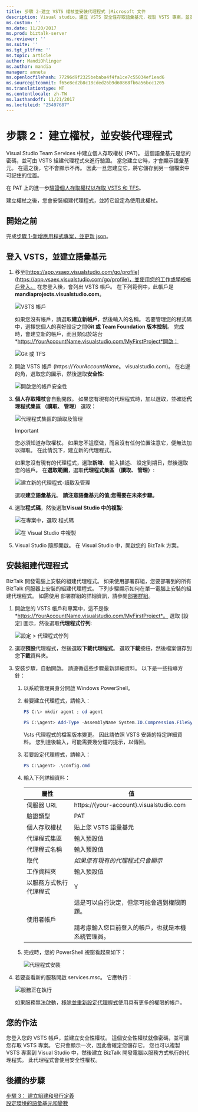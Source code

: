 ```yaml
---
title: 步驟 2-建立 VSTS 權杖並安裝代理程式 |Microsoft 文件
description: Visual studio，建立 VSTS 安全性存取語彙基元，複製 VSTS 專案，並安裝來自動化部署的 BizTalk Server 專案的組建代理程式
ms.custom: ''
ms.date: 11/20/2017
ms.prod: biztalk-server
ms.reviewer: ''
ms.suite: ''
ms.tgt_pltfrm: ''
ms.topic: article
author: MandiOhlinger
ms.author: mandia
manager: anneta
ms.openlocfilehash: 77296d9f2325bebaba4f4fa1ce7c55034ef1ead6
ms.sourcegitcommit: f65e8ed2b8c18cded26b9d60868fb6a56bcc1205
ms.translationtype: MT
ms.contentlocale: zh-TW
ms.lasthandoff: 11/21/2017
ms.locfileid: "25497687"
---
```

# <a name="step-2-create-the-token--install-the-agent"></a>步驟 2： 建立權杖，並安裝代理程式

Visual Studio Team Services 中建立個人存取權杖 (PAT)。 這個語彙基元是您的密碼，並可由 VSTS 組建代理程式來進行驗證。 當您建立它時，才會顯示語彙基元。 在這之後，它不會顯示不再。 因此一旦您建立它，將它儲存到另一個檔案中可記住的位置。 

在 PAT 上的進一歩[驗證個人存取權杖以存取 VSTS 和 TFS](https://docs.microsoft.com/vsts/accounts/use-personal-access-tokens-to-authenticate)。 

建立權杖之後，您會安裝組建代理程式，並將它設定為使用此權杖。 

## <a name="before-you-begin"></a>開始之前
完成[步驟 1-新增應用程式專案，並更新 json](feature-pack-add-application-project.md)。

## <a name="sign-into-vsts-and-create-the-token"></a>登入 VSTS，並建立語彙基元
1. 移至[https://app.vsaex.visualstudio.com/go/profile](https://app.vsaex.visualstudio.com/go/profile)，並使用您的工作或學校帳戶登入。 在您登入後，會列出 VSTS 帳戶。 在下列範例中，此帳戶是**mandiaprojects.visualstudio.com**。  

    ![VSTS 帳戶](../core/media/team-services-accounts.png)

    如果您沒有帳戶，請選取**建立新帳戶**，然後輸入的名稱。 若要管理您的程式碼中，選擇您個人的喜好設定之間**Git 或 Team Foundation 版本控制**。 完成時，會建立新的帳戶，而且類似於站台*https://YourAccountName.visualstudio.com/MyFirstProject*開啟：  

    ![Git 或 TFS](../core/media/git-or-team-foundation.png)

2. 開啟 VSTS 帳戶 (https://*YourAccountName*。 visualstudio.com)。 在右邊的角，選取您的圖示，然後選取**安全性**: 

    ![開啟您的帳戶安全性](../core/media/vsts-account-security.png)

3. **個人存取權杖**會自動開啟。 如果您有現有的代理程式時，加以選取，並確認**代理程式集區 （讀取、 管理）** 選取：

    ![代理程式集區的讀取及管理](../core/media/agent-pools-read-manage.png)

    > [!IMPORTANT]
    > 您必須知道存取權杖。 如果您不這麼做，而且沒有任何位置注意它，便無法加以擷取。 在此情況下，建立新的代理程式。 

    如果您沒有現有的代理程式，選取**新增**、 輸入描述、 設定到期日，然後選取您的帳戶。 在**選取範圍**，選取**代理程式集區 （讀取、 管理）**: 

    ![建立新的代理程式-讀取及管理](../core/media/vsts-new-build-agent.png)

    選取**建立語彙基元**。 **請注意語彙基元的值;您需要在未來步驟。**

4. 選取**程式碼**，然後選取**Visual Studio 中的複製**:  

    ![在專案中，選取 程式碼](../core/media/vsts-project-code.png)  

    ![在 Visual Studio 中複製](../core/media/vsts-clone-in-visual-studio.png)

5. Visual Studio 隨即開啟。 在 Visual Studio 中，開啟您的 BizTalk 方案。 

## <a name="install-the-build-agent"></a>安裝組建代理程式

BizTalk 開發電腦上安裝的組建代理程式。 如果使用部署群組，您要部署到的所有 BizTalk 伺服器上安裝的組建代理程式。 下列步驟顯示如何在單一電腦上安裝的組建代理程式。 如需使用 部署群組的詳細資訊，請參閱[部署群組](https://docs.microsoft.com/vsts/build-release/concepts/definitions/release/deployment-groups/index)。

1. 開啟您的 VSTS 帳戶和專案中，這不是像*https://YourAccountName.visualstudio.com/MyFirstProject*。 選取 [設定] 圖示，然後選取**代理程式佇列**:  

    ![設定 > 代理程式佇列](../core/media/vsts-settings-agent-queues.png)

2. 選取**預設**代理程式，然後選取**下載代理程式**。 選取**下載**按鈕，然後檔案儲存到您**下載**資料夾。

3. 安裝步驟，自動開啟。 請遵循這些步驟最新詳細資料。 以下是一些指導方針： 

    1. 以系統管理員身分開啟 Windows PowerShell。

    2. 若要建立代理程式，請輸入： 

        ```powershell
        PS C:\> mkdir agent ; cd agent  

        PS C:\agent> Add-Type -AssemblyName System.IO.Compression.FileSystem ; [System.IO.Compression.ZipFile]::ExtractToDirectory("$HOME\Downloads\vsts-agent-win7-x64-2.124.0.zip", "$PWD")
        ```
    
        Vsts 代理程式的檔案版本變更。 因此請依照 VSTS 安裝的特定詳細資料。 您到達後輸入，可能需要幾分鐘的提示，以傳回。 

    3. 若要設定代理程式，請輸入： 

        ```powershell
        PS C:\agent> .\config.cmd
        ```

    4. 輸入下列詳細資料：  
        
        | 屬性 | 值 |
        | --- | --- |
        | 伺服器 URL| https://{your-account}.visualstudio.com |
        | 驗證類型 | PAT |
        | 個人存取權杖 | 貼上您 VSTS 語彙基元 |
        | 代理程式集區 | 輸入預設值 |
        | 代理程式名稱 | 輸入預設值 |
        | 取代 | *如果您有現有的代理程式只會顯示* |
        | 工作資料夾 | 輸入預設值 |
        | 以服務方式執行代理程式 | Y |
        | 使用者帳戶 | 這是可以自行決定，但您可能會遇到權限問題。 <br/><br/>請考慮輸入您目前登入的帳戶，也就是本機系統管理員。 |

    5. 完成時，您的 PowerShell 視窗看起來如下：  
    
        ![代理程式安裝](../core/media/vsts-agent-powershell-install.png)

4. 若要查看新的服務開啟 services.msc。 它應執行：  

    ![服務正在執行](../core/media/vsts-service.png)

    如果服務無法啟動，[移除並重新設定代理程式](https://docs.microsoft.com/vsts/build-release/actions/agents/v2-windows)使用具有更多的權限的帳戶。


## <a name="what-you-did"></a>您的作法

您登入您的 VSTS 帳戶，並建立安全性權杖。 這個安全性權杖就像密碼，並可讓您存取 VSTS 專案。 它只會顯示一次，因此會確定您儲存它。 您也可以複製 VSTS 專案到 Visual Studio 中，然後建立 BizTalk 開發電腦以服務方式執行的代理程式。 此代理程式會使用安全性權杖。 

## <a name="next-steps"></a>後續的步驟
[步驟 3： 建立組建和發行定義](feature-pack-add-build-release-definitions.md)  
[設定環境的語彙基元和變數](configure-environmental-tokens-and-variables-for-automatic-deployment.md)